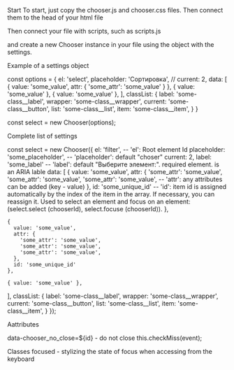   Start
  To start, just copy the chooser.js and chooser.css files.
  Then connect them to the head of your html file

  <script defer="defer" src="chooser.js"></script>
  <link href="chooser.css" rel="stylesheet">

  Then connect your file with scripts, such as scripts.js
  <script defer="defer" src="scripts.js"></script>

  and create a new Chooser instance in your file using the object with the settings.

  Example of a settings object

  const options = {
    el: 'select',
    placeholder: 'Сортировка',
    // current: 2,
    data: [
      {
        value: 'some_value',
        attr: {
          'some_attr': 'some_value'
        }
      },
      { value: 'some_value' },
      { value: 'some_value' },
    ],
    classList: {
      label: 'some-class__label',
      wrapper: 'some-class__wrapper',
      current: 'some-class__button',
      list: 'some-class__list',
      item: 'some-class__item',
    }
  }

  const select = new Chooser(options);


  Complete list of settings

  const select = new Chooser({
  el: 'filter',
      -- 'el': Root element Id
  placeholder: 'some_placeholder',
      -- 'placeholder': default "choser"
  current: 2,
  label: 'some_label'
      -- 'label': default "Выберите элемент:". required element. is an ARIA lable
  data: [
    {
      value: 'some_value',
      attr: {
        'some_attr': 'some_value',
        'some_attr': 'some_value',
        'some_attr': 'some_value',
          -- 'attr': any attributes can be added (key - value)
      },
      id: 'some_unique_id'
          -- 'id': item id is assigned automatically by the index of the item in the array.
              If necessary, you can reassign it.
              Used to select an element and focus on an element:
              (select.select (chooserId), select.focuse (chooserId)).
    },

    {
      value: 'some_value',
      attr: {
        'some_attr': 'some_value',
        'some_attr': 'some_value',
        'some_attr': 'some_value',
      },
      id: 'some_unique_id'
    },

    { value: 'some_value' },
  ],
  classList: {
    label: 'some-class__label',
    wrapper: 'some-class__wrapper',
    current: 'some-class__button',
    list: 'some-class__list',
    item: 'some-class__item',
  }
});

  Aattributes

  data-chooser_no_close=${id} - do not close this.checkMiss(event);

  Classes
  focused - stylizing the state of focus when accessing from the keyboard